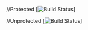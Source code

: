 //Protected
[![Build Status](http://localhost:8089/buildStatus/icon?job=FinancialDiary)]

//Unprotected
[![Build Status](http://localhost:8089/me/my-views/view/all/job/FinancialDiary/badge/icon)]
